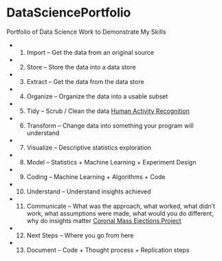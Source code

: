 # DataSciencePortfolio
Portfolio of Data Science Work to Demonstrate My Skills

- 1. Import – Get the data from an original source
- 2. Store – Store the data into a data store
- 3. Extract – Get the data from the data store
- 4. Organize – Organize the data into a usable subset
- 5. Tidy – Scrub / Clean the data [Human Activity Recognition](https://github.com/wayneheller/GatheringCleaningDataCourseProject.git)
- 6. Transform – Change data into something your program will understand
- 7. Visualize – Descriptive statistics exploration
- 8. Model – Statistics + Machine Learning + Experiment Design
- 9. Coding – Machine Learning + Algorithms + Code
- 10. Understand – Understand insights achieved
- 11. Communicate – What was the approach, what worked, what didn’t work, what
assumptions were made, what would you do different, why do insights matter  [Coronal Mass Ejections Project](https://github.com/wayneheller/GA-Student-Project/blob/master/presentations/Predicting%20Geomagnetic%20Activity%20GA%20Final%20Paper%20Wayne%20Heller%2020160519.docx)
- 12. Next Steps – Where you go from here
- 13. Document – Code + Thought process + Replication steps
